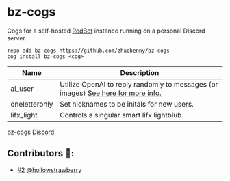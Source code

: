# bz-cogs
Cogs for a self-hosted [RedBot](https://github.com/Cog-Creators/Red-DiscordBot) instance running on a personal Discord server.

```
repo add bz-cogs https://github.com/zhaobenny/bz-cogs
cog install bz-cogs <cog>
```

| Name | Description
| --- | --- |
ai_user | Utilize OpenAI to reply randomly to messages (or images) [See here for more info.](https://github.com/zhaobenny/bz-cogs/tree/main/ai_user)
oneletteronly | Set nicknames to be initals for new users.
lifx_light | Controls a singular smart lifx lightblub.


[bz-cogs Discord](https://discord.gg/GwT2yHPqzN)

## Contributors 🎉:
- [#2](https://github.com/zhaobenny/bz-cogs/pull/2) [@hollowstrawberry](https://github.com/hollowstrawberry)